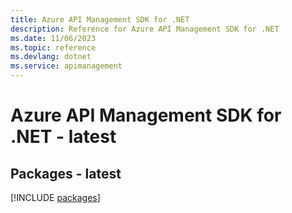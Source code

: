 ```yaml
---
title: Azure API Management SDK for .NET
description: Reference for Azure API Management SDK for .NET
ms.date: 11/06/2023
ms.topic: reference
ms.devlang: dotnet
ms.service: apimanagement
---
```

# Azure API Management SDK for .NET - latest
## Packages - latest
[!INCLUDE [packages](api-management-index.md)]